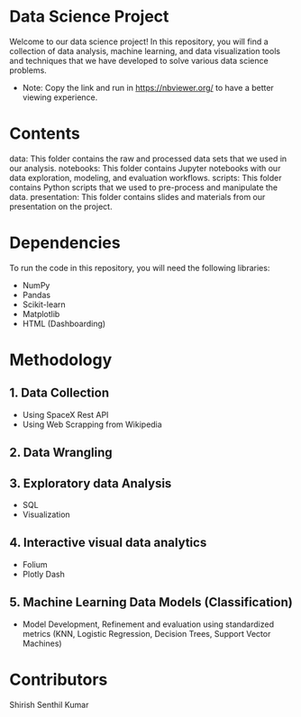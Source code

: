 # Data Science Project
Welcome to our data science project! In this repository, you will find a collection of data analysis, machine learning, and data visualization tools and techniques that we have developed to solve various data science problems.
* Note: Copy the link and run in https://nbviewer.org/ to have a better viewing experience.

# Contents
data: This folder contains the raw and processed data sets that we used in our analysis.
notebooks: This folder contains Jupyter notebooks with our data exploration, modeling, and evaluation workflows.
scripts: This folder contains Python scripts that we used to pre-process and manipulate the data.
presentation: This folder contains slides and materials from our presentation on the project.

# Dependencies
To run the code in this repository, you will need the following libraries:
* NumPy
* Pandas
* Scikit-learn
* Matplotlib
* HTML (Dashboarding)

# Methodology 
## 1. Data Collection
* Using SpaceX Rest API
* Using Web Scrapping from Wikipedia

## 2. Data Wrangling

## 3. Exploratory data Analysis
* SQL
* Visualization

## 4. Interactive visual data analytics
* Folium
* Plotly Dash

## 5. Machine Learning Data Models (Classification)
* Model Development, Refinement and evaluation using standardized metrics (KNN, Logistic Regression, Decision Trees, Support Vector Machines)

# Contributors
Shirish Senthil Kumar
